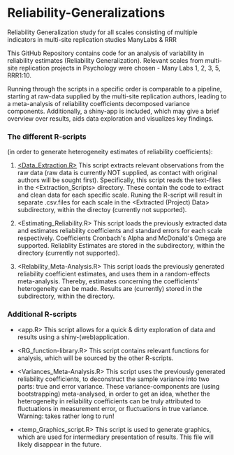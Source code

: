 # Reliability-Generalizations
 Reliability Generalization study for all scales consisting of multiple indicators in multi-site replication studies ManyLabs & RRR



This GitHub Repository contains code for an analysis of variability in reliability estimates (Reliability Generalization). Relevant scales from multi-site replication projects in Psychology were chosen - Many Labs 1, 2, 3, 5, RRR1:10.

Running through the scripts in a specific order is comparable to a pipeline, starting at raw-data supplied by the multi-site replication authors, leading to a meta-analysis of reliability coefficients decomposed variance components. Additionally, a shiny-app is included, which may give a brief overview over results, aids data exploration and visualizes key findings.

### The different R-scripts 
(in order to generate heterogeneity estimates of reliability coefficients):

1. [<Data_Extraction.R>](Data_Extraction.R)
	This script extracts relevant observations from the raw data (raw data is currently NOT supplied, as contact with original authors will be sought first).
	Specifically, this script reads the text-files in the <Extraction_Scripts> directory. These contain the code to extract and clean data for each specific scale. Runing the R-script will result in separate .csv.files for each scale in the <Extracted (Project) Data> subdirectory, within the <Data> directoy (currently not supported).

2. <Estimating_Reliability.R>
	This script loads the previously extracted data and estimates reliability coefficients and standard errors for each scale respectively. Coefficients Cronbach's Alpha and McDonald's Omega are supported.
	Reliablity Estimates are stored in the <Reliability Estimates> subdirectory, within the <Data> directory (currently not supported).

3. <Relability_Meta-Analysis.R>
	This script loads the previously generated reliability coefficient estimates, and uses them in a random-effects meta-analysis. Thereby, estimates concerning the coefficients' heterogeneity can be made. Results are (currently) stored in the <Shiny Data> subdirectory, within the <Data> directory.


### Additional R-scripts

- <app.R>
	This script allows for a quick & dirty exploration of data and results using a shiny-(web)application.

- <RG_function-library.R>
	This script contains relevant functions for analysis, which will be sourced by the other R-scripts.

- <Variances_Meta-Analysis.R>
	This script uses the previously generated reliability coefficients, to deconstruct the sample variance into two parts: true and error variance. These variance-components are (using bootstrapping) meta-analysed, in order to get an idea, whether the heterogeneity in reliability coefficients can be truly attributed to fluctuations in measurement error, or fluctuations in true variance.
	Warning: takes rather long to run!

- <temp_Graphics_script.R>
	This script is used to generate graphics, which are used for intermediary presentation of results. This file will likely disappear in the future.

